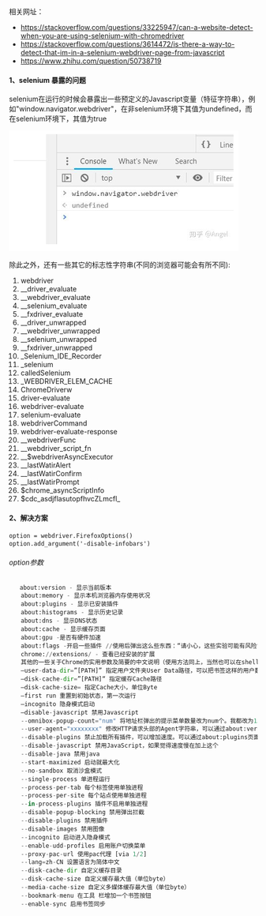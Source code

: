 相关网址：

- https://stackoverflow.com/questions/33225947/can-a-website-detect-when-you-are-using-selenium-with-chromedriver
- https://stackoverflow.com/questions/3614472/is-there-a-way-to-detect-that-im-in-a-selenium-webdriver-page-from-javascript
- https://www.zhihu.com/question/50738719

#### 1、selenium 暴露的问题

selenium在运行的时候会暴露出一些预定义的Javascript变量（特征字符串），例如"window.navigator.webdriver"，在非selenium环境下其值为undefined，而在selenium环境下，其值为true

![img](./img/JSwebdriver.png)

除此之外，还有一些其它的标志性字符串(不同的浏览器可能会有所不同):

1. webdriver  
2. __driver_evaluate  
3. __webdriver_evaluate  
4. __selenium_evaluate  
5. __fxdriver_evaluate  
6. __driver_unwrapped  
7. __webdriver_unwrapped  
8. __selenium_unwrapped  
9. __fxdriver_unwrapped  
10. _Selenium_IDE_Recorder  
11. _selenium  
12. calledSelenium  
13. _WEBDRIVER_ELEM_CACHE  
14. ChromeDriverw  
15. driver-evaluate  
16. webdriver-evaluate  
17. selenium-evaluate  
18. webdriverCommand  
19. webdriver-evaluate-response  
20. __webdriverFunc  
21. __webdriver_script_fn  
22. __$webdriverAsyncExecutor  
23. __lastWatirAlert  
24. __lastWatirConfirm  
25. __lastWatirPrompt  
26. $chrome_asyncScriptInfo  
27. $cdc_asdjflasutopfhvcZLmcfl_  



#### 2、解决方案

```
option = webdriver.FirefoxOptions()
option.add_argument('-disable-infobars')
```

###### option参数

```python
   about:version - 显示当前版本
　　about:memory - 显示本机浏览器内存使用状况
　　about:plugins - 显示已安装插件
　　about:histograms - 显示历史记录
　　about:dns - 显示DNS状态
　　about:cache - 显示缓存页面
　　about:gpu -是否有硬件加速
　　about:flags -开启一些插件 //使用后弹出这么些东西：“请小心，这些实验可能有风险”，不知会不会搞乱俺的配置啊！
　　chrome://extensions/ - 查看已经安装的扩展
　　其他的一些关于Chrome的实用参数及简要的中文说明（使用方法同上，当然也可以在shell中使用）
　　–user-data-dir=”[PATH]” 指定用户文件夹User Data路径，可以把书签这样的用户数据保存在系统分区以外的分区。
　　–disk-cache-dir=”[PATH]“ 指定缓存Cache路径
　　–disk-cache-size= 指定Cache大小，单位Byte
　　–first run 重置到初始状态，第一次运行
　　–incognito 隐身模式启动
　　–disable-javascript 禁用Javascript
　　--omnibox-popup-count="num" 将地址栏弹出的提示菜单数量改为num个。我都改为15个了。
　　--user-agent="xxxxxxxx" 修改HTTP请求头部的Agent字符串，可以通过about:version页面查看修改效果
　　--disable-plugins 禁止加载所有插件，可以增加速度。可以通过about:plugins页面查看效果
　　--disable-javascript 禁用JavaScript，如果觉得速度慢在加上这个
　　--disable-java 禁用java
　　--start-maximized 启动就最大化
　　--no-sandbox 取消沙盒模式
　　--single-process 单进程运行
　　--process-per-tab 每个标签使用单独进程
　　--process-per-site 每个站点使用单独进程
　　--in-process-plugins 插件不启用单独进程
　　--disable-popup-blocking 禁用弹出拦截
　　--disable-plugins 禁用插件
　　--disable-images 禁用图像
　　--incognito 启动进入隐身模式
　　--enable-udd-profiles 启用账户切换菜单
　　--proxy-pac-url 使用pac代理 [via 1/2]
　　--lang=zh-CN 设置语言为简体中文
　　--disk-cache-dir 自定义缓存目录
　　--disk-cache-size 自定义缓存最大值（单位byte）
　　--media-cache-size 自定义多媒体缓存最大值（单位byte）
　　--bookmark-menu 在工具 栏增加一个书签按钮
　　--enable-sync 启用书签同步
```